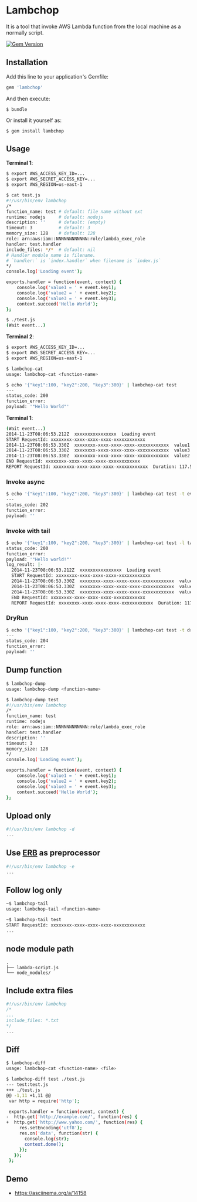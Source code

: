 # Lambchop

It is a tool that invoke AWS Lambda function from the local machine as a normally script.

[![Gem Version](https://badge.fury.io/rb/lambchop.svg)](http://badge.fury.io/rb/lambchop)

## Installation

Add this line to your application's Gemfile:

```ruby
gem 'lambchop'
```

And then execute:

    $ bundle

Or install it yourself as:

    $ gem install lambchop

## Usage

**Terminal 1**:
```sh
$ export AWS_ACCESS_KEY_ID=...
$ export AWS_SECRET_ACCESS_KEY=...
$ export AWS_REGION=us-east-1

$ cat test.js
#!/usr/bin/env lambchop
/*
function_name: test # default: file name without ext
runtime: nodejs     # default: nodejs
description: ''     # default: (empty)
timeout: 3          # default: 3
memory_size: 128    # default: 128
role: arn:aws:iam::NNNNNNNNNNNN:role/lambda_exec_role
handler: test.handler
include_files: */*  # default: nil
# Handler module name is filename.
# `handler:` is `index.handler` when filename is `index.js`
*/
console.log('Loading event');

exports.handler = function(event, context) {
    console.log('value1 = ' + event.key1);
    console.log('value2 = ' + event.key2);
    console.log('value3 = ' + event.key3);
    context.succeed('Hello World');
};

$ ./test.js
(Wait event...)
```

**Terminal 2**:
```sh
$ export AWS_ACCESS_KEY_ID=...
$ export AWS_SECRET_ACCESS_KEY=...
$ export AWS_REGION=us-east-1

$ lambchop-cat
usage: lambchop-cat <function-name>

$ echo '{"key1":100, "key2":200, "key3":300}' | lambchop-cat test
---
status_code: 200
function_error:
payload: '"Hello World"'
```

**Terminal 1**:
```sh
(Wait event...)
2014-11-23T08:06:53.212Z  xxxxxxxxxxxxxxxx  Loading event
START RequestId: xxxxxxxx-xxxx-xxxx-xxxx-xxxxxxxxxxxx
2014-11-23T08:06:53.330Z  xxxxxxxx-xxxx-xxxx-xxxx-xxxxxxxxxxxx  value1 = 100
2014-11-23T08:06:53.330Z  xxxxxxxx-xxxx-xxxx-xxxx-xxxxxxxxxxxx  value3 = 300
2014-11-23T08:06:53.330Z  xxxxxxxx-xxxx-xxxx-xxxx-xxxxxxxxxxxx  value2 = 200
END RequestId: xxxxxxxx-xxxx-xxxx-xxxx-xxxxxxxxxxxx
REPORT RequestId: xxxxxxxx-xxxx-xxxx-xxxx-xxxxxxxxxxxx  Duration: 117.54 ms Billed Duration: 200 ms   Memory Size: 128 MB Max Memory Used: 9 MB
```

### Invoke async

```sh
$ echo '{"key1":100, "key2":200, "key3":300}' | lambchop-cat test -t event
---
status_code: 202
function_error:
payload: ''
```

### Invoke with tail

```sh
$ echo '{"key1":100, "key2":200, "key3":300}' | lambchop-cat test -l tail
status_code: 200
function_error:
payload: '"Hello world!"'
log_result: |-
  2014-11-23T08:06:53.212Z  xxxxxxxxxxxxxxxx  Loading event
  START RequestId: xxxxxxxx-xxxx-xxxx-xxxx-xxxxxxxxxxxx
  2014-11-23T08:06:53.330Z  xxxxxxxx-xxxx-xxxx-xxxx-xxxxxxxxxxxx  value1 = 100
  2014-11-23T08:06:53.330Z  xxxxxxxx-xxxx-xxxx-xxxx-xxxxxxxxxxxx  value3 = 300
  2014-11-23T08:06:53.330Z  xxxxxxxx-xxxx-xxxx-xxxx-xxxxxxxxxxxx  value2 = 200
  END RequestId: xxxxxxxx-xxxx-xxxx-xxxx-xxxxxxxxxxxx
  REPORT RequestId: xxxxxxxx-xxxx-xxxx-xxxx-xxxxxxxxxxxx  Duration: 117.54 ms Billed Duration: 200 ms   Memory Size: 128 MB Max Memory Used: 9 MB
```


### DryRun

```sh
$ echo '{"key1":100, "key2":200, "key3":300}' | lambchop-cat test -t dry_run
---
status_code: 204
function_error:
payload: ''
```

## Dump function

```sh
$ lambchop-dump
usage: lambchop-dump <function-name>

$ lambchop-dump test
#!/usr/bin/env lambchop
/*
function_name: test
runtime: nodejs
role: arn:aws:iam::NNNNNNNNNNNN:role/lambda_exec_role
handler: test.handler
description: ''
timeout: 3
memory_size: 128
*/
console.log('Loading event');

exports.handler = function(event, context) {
    console.log('value1 = ' + event.key1);
    console.log('value2 = ' + event.key2);
    console.log('value3 = ' + event.key3);
    context.succeed('Hello World');
};
```

## Upload only

```javascript
#!/usr/bin/env lambchop -d
...
```

## Use [ERB](http://docs.ruby-lang.org/en/trunk/ERB.html) as preprocessor

```javascript
#!/usr/bin/env lambchop -e
...
```

## Follow log only

```sh
~$ lambchop-tail
usage: lambchop-tail <function-name>

~$ lambchop-tail test
START RequestId: xxxxxxxx-xxxx-xxxx-xxxx-xxxxxxxxxxxx
...
```

## node module path
```
.
├── lambda-script.js
└── node_modules/
```

## Include extra files

```javascript
#!/usr/bin/env lambchop
/*
...
include_files: *.txt
*/
...
```

## Diff
```sh
$ lambchop-diff
usage: lambchop-cat <function-name> <file>

$ lambchop-diff test ./test.js
--- test:test.js
+++ ./test.js
@@ -1,11 +1,11 @@
 var http = require('http');

 exports.handler = function(event, context) {
-  http.get('http://example.com/', function(res) {
+  http.get('http://www.yahoo.com/', function(res) {
     res.setEncoding('utf8');
     res.on('data', function(str) {
       console.log(str);
       context.done();
     });
   });
 };
```

## Demo

* https://asciinema.org/a/14158
